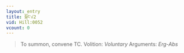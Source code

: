 ```yaml
---
layout: entry
title: སྐོང་√2
vid: Hill:0052
vcount: 0
---
```

> To summon, convene TC\.
> Volition: _Voluntary_
> Arguments: _Erg-Abs_


